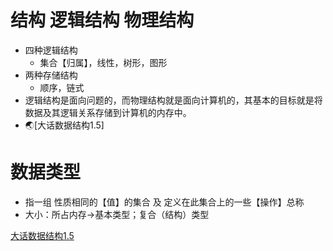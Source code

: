# 结构 逻辑结构 物理结构 
  - 四种逻辑结构
    - 集合【归属】，线性，树形，图形
  - 两种存储结构
    - 顺序，链式
  - 逻辑结构是面向问题的，而物理结构就是面向计算机的，其基本的目标就是将数据及其逻辑关系存储到计算机的内存中。
  - 🌏[大话数据结构1.5]



# 数据类型
  - 指一组 性质相同的【值】的集合 及 定义在此集合上的一些【操作】总称
  - 大小：所占内存->基本类型；复合（结构）类型


[大话数据结构1.5](https://weread.qq.com/web/reader/f7c324d0813ab6bb7g017833k3c5327902153c59dc0488e1?)
